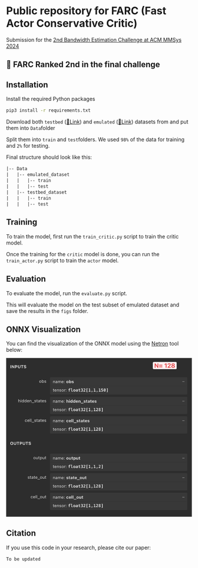 # Public repository for FARC (Fast Actor Conservative Critic)
Submission for the [2nd Bandwidth Estimation Challenge at ACM MMSys 2024](https://www.microsoft.com/en-us/research/academic-program/bandwidth-estimation-challenge/)

## 🥈 FARC Ranked 2nd in the final challenge

## Installation
Install the required Python packages

```bash
pip3 install -r requirements.txt
```

Download both `testbed` ([🔗Link](https://github.com/microsoft/RL4BandwidthEstimationChallenge/blob/main/download-testbed-dataset.sh)) and `emulated` ([🔗Link](https://github.com/microsoft/RL4BandwidthEstimationChallenge/blob/main/download-emulated-dataset.sh)) datasets from and put them into `Data`folder

Split them into `train` and `test`folders. We used `98%` of the data for training and `2%` for testing.

Final structure should look like this:
```
|-- Data
|   |-- emulated_dataset
|   |   |-- train
|   |   |-- test
|   |-- testbed_dataset
|   |   |-- train
|   |   |-- test
```

## Training
To train the model, first run the `train_critic.py` script to train the critic model. 

Once the training for the `critic` model is done, you can run the `train_actor.py` script to train the `actor` model.

## Evaluation
To evaluate the model, run the `evaluate.py` script. 

This will evaluate the model on the test subset of emulated dataset and save the results in the `figs` folder.

## ONNX Visualization
You can find the visualization of the ONNX model using the [Netron](https://netron.app/) tool below:

![Network Visualization](./repo/netron.png)

## Citation
If you use this code in your research, please cite our paper:

```
To be updated
```
